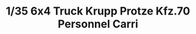 ---
layout: product
title: "1/35 6x4 Truck Krupp Protze Kfz.70 Personnel Carri"
price: "4000" 
desc: "Maketa"
img_path: "/assets/img/TAM35317.webp"
brand: "Tamiya"
available: false
special_offer: false
new: false
soon: false
cat: "010000"
subcat: "010300"
subsubcat: "0N/A"
sifra: "TAM35317"
popular: false
spec: false
---